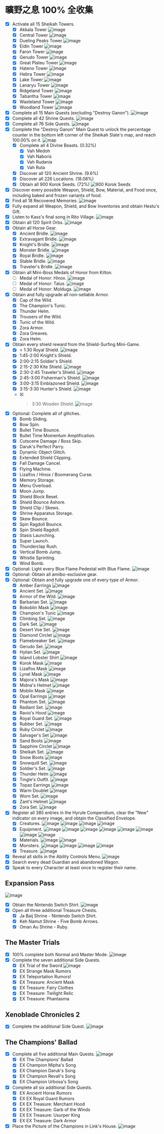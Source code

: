 # 曠野之息 100% 全收集

- [x] Activate all 15 Sheikah Towers.
    - [x] Akkala Tower
    ![image](./botw/akkala-tower.png)
    - [x] Central Tower
    ![image](./botw/central-tower.png)
    - [x] Dueling Peaks Tower
    ![image](./botw/dueling-peaks-tower.png)
    - [x] Eldin Tower
    ![image](./botw/eldin-tower.png)
    - [x] Faron Tower
    ![image](./botw/faron-tower.png)
    - [x] Gerudo Tower
    ![image](./botw/gerudo-tower.png)
    - [x] Great Plateu Tower
    ![image](./botw/great-plateu-tower.png)
    - [x] Hateno Tower
    ![image](./botw/hateno-tower.png)
    - [x] Hebra Tower
    ![image](./botw/hebra-tower.png)
    - [x] Lake Tower
    ![image](./botw/lake-tower.png)
    - [x] Lanaryu Tower
    ![image](./botw/lanaryu-tower.png)
    - [x] Ridgeland Tower
    ![image](./botw/ridgeland-tower.png)
    - [x] Tabantha Tower
    ![image](./botw/tabantha-tower.png)
    - [x] Wasteland Tower
    ![image](./botw/wasteland-tower.png)
    - [x] Woodland Tower
    ![image](./botw/woodland-tower.png)
- [x] Complete all 15 Main Quests (excluding "Destroy Ganon").
![image](./botw/15-main-quests.png)
- [x] Complete all 42 Shrine Quests.
![image](./botw/42-shrine-quests.png)
- [x] Complete all 76 Side Quests.
![image](./botw/76-side-quests.png)
- [x] Complete the "Destroy Ganon" Main Quest to unlock the percentage counter in the bottom left corner of the Sheikah Slate's map, and reach 100.00% on it.
![map](./botw/destroy-ganon.png)
    - [x] Complete all 4 Divine Beasts. (0.32%)
        - [x] Vah Medoh
        - [x] Vah Naboris
        - [x] Vah Rudania
        - [x] Vah Ruta
    - [x] Discover all 120 Ancient Shrine. (9.6%)
    - [x] Discover all 226 Locations. (18.08%)
    - [x] Obtain all 900 Korok Seeds. (72%)
    ![900 Korok Seeds](./botw/900-korok-seeds.png)
- [x] Discover every possible Weapon, Shield, Bow, Material, and Food once, including baked and frozen variants of food.
- [x] Find all 18 Recovered Memories.
![image](./botw/18-recovered-memories.png)
- [x] Fully expand all Weapon, Shield, and Bow Inventories and obtain Hestu's Gift.
- [x] Listen to Kass's final song in Rito Village.
![image](./botw/kass-final-song.png)
- [x] Obtain all 120 Spirit Orbs.
![image](./botw/120-spirit-orbs.png)
- [x] Obtain all Horse Gear.
    - [x] Ancient Bridle.
    ![image](./botw/ancient-bridle.png)
    - [x] Extravagant Bridle.
    ![image](./botw/extravagant-bridle.png)
    - [x] Knight's Bridle.
    ![image](./botw/knight-bridle.png)
    - [x] Monster Bridle.
    ![image](./botw/monster-bridle.png)
    - [x] Royal Bridle.
    ![image](./botw/royal-bridle.png)
    - [x] Stable Bridle.
    ![image](./botw/stable-bridle.png)
    - [x] Traveler's Bridle.
    ![image](./botw/traveler-bridle.png)
- [x] Obtain all Mini-Boss Medals of Honor from Kilton.
    - [ ] Medal of Honor: Hinox.
    ![image](./botw/medal-of-honor-hinox.png)
    - [ ] Medal of Honor: Talus.
    ![image](./botw/medal-of-honor-talus.png)
    - [ ] Medal of Honor: Molduga.
    ![image](./botw/medal-of-honor-molduga.png)

- [x] Obtain and fully upgrade all non-sellable Armor.
    - [x] Cap of the Wild.
    - [x] The Champion's Tunic.
    - [x] Thunder Helm.
    - [x] Trousers of the Wild.
    - [x] Tunic of the Wild.
    - [x] Zora Armor.
    - [x] Zora Greaves.
    - [x] Zora Helm.
- [x] Obtain every shield reward from the Shield-Surfing Mini-Game.
    - [x] < 1:30 Royal Shield.
    ![image](./botw/royal-shield.png)
    - [x] 1:45-2:00 Knight's Shield.
    - [x] 2:00-2:15 Soldier's Shield.
    - [x] 2:15-2:30	Kite Shield.
    ![image](./botw/kite-shield.png)
    - [x] 2:30-2:45	Traveler's Shield.
    ![image](./botw/traveler-shield.png)
    - [x] 2:45-3:00	Fisherman's Shield.
    ![image](./botw/fisherman-shield.png)
    - [x] 3:00-3:15	Emblazoned Shield.
    ![image](./botw/emblazoned-shield.png)
    - [x] 3:15-3:30	Hunter's Shield.
    ![image](./botw/hunter-shield.png)
    - [x] > 3:30 Wooden Shield.
    ![image](./botw/wooden-shield.png)
- [x] Optional: Complete all of glitches.
    - [x] Bomb Sliding.
    - [x] Bow Spin.
    - [x] Bullet Time Bounce.
    - [x] Bullet Time Momentum Amplification.
    - [x] Cutscene Damage / Boss Skip.
    - [x] Daruk's Perfect Parry.
    - [x] Dynamic Object Glitch.
    - [x] Extended Shield Clipping.
    - [x] Fall Damage Cancel.
    - [x] Flying Machine.
    - [x] Lizalfos / Hinox / Boomerang Curse.
    - [x] Memory Storage.
    - [x] Menu Overload.
    - [x] Moon Jump.
    - [x] Shield Block Reset.
    - [x] Shield Bounce Ashore.
    - [x] Shield Clip / Skews.
    - [x] Shrine Apparatus Storage.
    - [x] Skew Bounce.
    - [x] Spin Ragdoll Bounce.
    - [x] Spin Shield Ragdoll.
    - [x] Stasis Launching.
    - [x] Super Launch.
    - [x] Thunderclap Rush.
    - [x] Vertical Bomb Jump.
    - [x] Whistle Sprinting.
    - [x] Wind Bomb.
- [x] Optional: Light every Blue Flame Pedestal with Blue Flame.
![image](./botw/blue-flame-pedestal.png)
- [x] Optional: Obtain all amiibo-exclusive gear.
- [x] Optional: Obtain and fully upgrade one of every type of Armor.
    - [x] Amber Earrings
    ![image](./botw/amber-earrings.png)
    - [x] Ancient Set.
    ![image](./botw/ancient-set.png)
    - [x] Armor of the Wild.
    ![image](./botw/armor-of-the-wild.png)
    - [x] Barbarian Set.
    ![image](./botw/barbarian-set.png)
    - [x] Bokoblin Mask
    ![image](./botw/bokoblin-mask.png)
    - [x] Champion's Tunic
    ![image](./botw/champion-tunic.png)
    - [x] Climbing Set.
    ![image](./botw/climbing-set.png)
    - [x] Dark Set.
    ![image](./botw/dark-set.png)
    - [x] Desert Voe Set.
    ![image](./botw/desert-voe-set.png)
    - [x] Diamond Circlet
    ![image](./botw/diamond-circlet.png)
    - [x] Flamebreaker Set.
    ![image](./botw/flamebreaker-set.png)
    - [x] Gerudo Set.
    ![image](./botw/gerudo-set.png)
    - [x] Hylian Set.
    ![image](./botw/hylian-set.png)
    - [x] Island Lobster Shirt
    ![image](./botw/island-lobster-shirt.png)
    - [x] Korok Mask
    ![image](./botw/korok-mask.png)
    - [x] Lizalfos Mask
    ![image](./botw/lizalfos-mask.png)
    - [x] Lynel Mask
    ![image](./botw/lynel-mask.png)
    - [x] Majora's Mask
    ![image](./botw/majora-mask.png)
    - [x] Midna's Helmet
    ![image](./botw/midna-helmet.png)
    - [x] Moblin Mask
    ![image](./botw/moblin-mask.png)
    - [x] Opal Earrings
    ![image](./botw/opal-earrings.png)
    - [x] Phantom Set.
    ![image](./botw/phantom-set.png)
    - [x] Radiant Set.
    ![image](./botw/radiant-set.png)
    - [x] Ravio's Hood
    ![image](./botw/ravio-hood.png)
    - [x] Royal Guard Set.
    ![image](./botw/royal-guard-set.png)
    - [x] Rubber Set.
    ![image](./botw/rubber-set.png)
    - [x] Ruby Circlet
    ![image](./botw/ruby-circlet.png)
    - [x] Salvager's Set
    ![image](./botw/salvager-set.png)
    - [x] Sand Boots
    ![image](./botw/sand-boots.png)
    - [x] Sapphire Circlet
    ![image](./botw/sapphire-circlet.png)
    - [x] Sheikah Set.
    ![image](./botw/sheikah-set.png)
    - [x] Snow Boots
    ![image](./botw/snow-boots.png)
    - [x] Snowquill Set.
    ![image](./botw/snowquill-set.png)
    - [x] Soldier's Set.
    ![image](./botw/soldier-set.png)
    - [x] Thunder Helm
    ![image](./botw/thunder-helm.png)
    - [x] Tingle's Outfit.
    ![image](./botw/tingle-outfit.png)
    - [x] Topaz Earrings
    ![image](./botw/topaz-earrings.png)
    - [x] Warm Doublet
    ![image](./botw/warm-doublet.png)
    - [x] Worn Set.
    ![image](./botw/worn-set.png)
    - [x] Zant's Helmet
    ![image](./botw/zant-helmet.png)
    - [x] Zora Set.
    ![image](./botw/zora-set.png)
- [x] Register all 385 entries in the Hyrule Compendium, clear the "New" indicator on every image, and obtain the Classified Envelope.
    - [x] Creatures.
    ![image](./botw/creatures-1.png)
    ![image](./botw/creatures-2.png)
    ![image](./botw/creatures-3.png)
    ![image](./botw/creatures-4.png)
    - [x] Equipment.
    ![image](./botw/equipment-1.png)
    ![image](./botw/equipment-2.png)
    ![image](./botw/equipment-3.png)
    ![image](./botw/equipment-4.png)
    ![image](./botw/equipment-5.png)
    ![image](./botw/equipment-6.png)
    ![image](./botw/equipment-7.png)
    ![image](./botw/equipment-8.png)
    - [x] Materials.
    ![image](./botw/materials-1.png)
    ![image](./botw/materials-2.png)
    - [x] Monsters.
    ![image](./botw/monsters-1.png)
    ![image](./botw/monsters-2.png)
    ![image](./botw/monsters-3.png)
    ![image](./botw/monsters-4.png)
    - [x] Treasure.
    ![image](./botw/treasure.png)

- [x] Reveal all skills in the Ability Controls Menu.
![image](./botw/all-skills.png)
- [x] Search every dead Guardian and abandoned Wagon.
- [x] Speak to every Character at least once to register their name.

## Expansion Pass

![image](./botw/expansion-pass.png)

- [x] Obtain the Nintendo Switch Shirt.
![image](./botw/nintendo-switch-shirt.png)
- [x] Open all three additional Treasure Chests.
    - [x] Ja Baij Shrine - Nintendo Switch Shirt.
    - [x] Keh Namut Shrine - Five Bomb Arrows.
    - [x] Oman Au Shrine - Ruby.

## The Master Trials

- [x] 100% complete both Normal and Master Mode.
![image](./botw/master-mode.png)
- [x] Complete the seven additional Side Quests.
    - [x] EX Trial of the Sword
    ![image](./botw/trial-of-the-sword.png)
    - [x] EX Strange Mask Rumors
    - [x] EX Teleportation Rumors!
    - [x] EX Treasure: Ancient Mask
    - [x] EX Treasure: Fairy Clothes
    - [x] EX Treasure: Twilight Relic
    - [x] EX Treasure: Phantasma

## Xenoblade Chronicles 2

- [x] Complete the additional Side Quest.
![image](./botw/xenoblade-chronicles-2.png)

## The Champions' Ballad

- [x] Complete all five additional Main Quests.
![image](./botw/the-champion-ballad.png)
    - [x] EX The Champions' Ballad
    - [x] EX Champion Mipha's Song
    - [x] EX Champion Daruk's Song
    - [x] EX Champion Revali's Song
    - [x] EX Champion Urbosa's Song
- [x] Complete all six additional Side Quests.
    - [x] EX Ancient Horse Rumors
    - [x] EX EX Royal Guard Rumors
    - [x] EX EX Treasure: Merchant Hood
    - [x] EX EX Treasure: Garb of the Winds
    - [x] EX EX Treasure: Usurper King
    - [x] EX EX Treasure: Dark Armor
- [x] Place the Picture of the Champions in Link's House.
![image](./botw/picture-of-the-champions.png)
